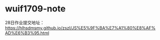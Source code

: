 # wuif1709-note
28日作业提交地址：https://hlhsdmsmy.github.io/zszl/JS%E5%9F%BA%E7%A1%80%E8%AF%AD%E6%B3%95.html
